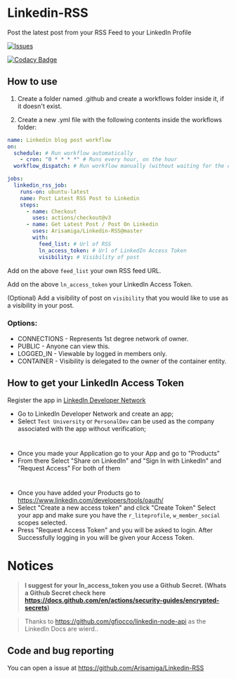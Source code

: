 # Linkedin-RSS

Post the latest post from your RSS Feed to your LinkedIn Profile

<a href="https://github.com/Arisamiga/Linkedin-RSS/issues">
 <img alt="Issues" src="https://img.shields.io/github/issues/Arisamiga/Linkedin-RSS?color=0088ff" />
</a>

[![Codacy Badge](https://app.codacy.com/project/badge/Grade/3745df43ebbe497990648d06ea0cd2fa)](https://app.codacy.com/gh/Arisamiga/Linkedin-RSS/dashboard?utm_source=gh&utm_medium=referral&utm_content=&utm_campaign=Badge_grade)

## How to use

1.  Create a folder named .github and create a workflows folder inside it, if it doesn't exist.

2.  Create a new .yml file with the following contents inside the workflows folder:

```yaml
name: Linkedin blog post workflow
on:
  schedule: # Run workflow automatically
    - cron: "0 * * * *" # Runs every hour, on the hour
  workflow_dispatch: # Run workflow manually (without waiting for the cron to be called), through the GitHub Actions Workflow page directly

jobs:
  linkedin_rss_job:
    runs-on: ubuntu-latest
    name: Post Latest RSS Post to Linkedin
    steps:
      - name: Checkout
        uses: actions/checkout@v3
      - name: Get Latest Post / Post On Linkedin
        uses: Arisamiga/Linkedin-RSS@master
        with:
          feed_list: # Url of RSS
          ln_access_token: # Url of LinkedIn Access Token
          visibility: # Visibility of post
```

Add on the above `feed_list` your own RSS feed URL.

Add on the above `ln_access_token` your LinkedIn Access Token.

(Optional) Add a visibility of post on `visibility` that you would like to use as a visibility in your post. 

### Options: 

+ CONNECTIONS - Represents 1st degree network of owner.
+ PUBLIC - Anyone can view this.
+ LOGGED_IN - Viewable by logged in members only.
+ CONTAINER - Visibility is delegated to the owner of the container entity.


## How to get your LinkedIn Access Token

Register the app in [LinkedIn Developer Network](https://developer.linkedin.com/)

-   Go to LinkedIn Developer Network and create an app;
-   Select `Test University` or `PersonalDev` can be used as the company associated with the app without verification;

#

-   Once you made your Application go to your App and go to "Products"
-   From there Select "Share on LinkedIn" and "Sign In with LinkedIn" and "Request Access" For both of them

#

-   Once you have added your Products go to https://www.linkedin.com/developers/tools/oauth/
-   Select "Create a new access token" and click "Create Token" Select your app and make sure you have the `r_liteprofile`, `w_member_social` scopes selected.
-   Press "Request Access Token" and you will be asked to login. After Successfully logging in you will be given your Access Token.

# Notices

> **I suggest for your ln_access_token you use a Github Secret. (Whats a Github Secret check here https://docs.github.com/en/actions/security-guides/encrypted-secrets)**

> Thanks to https://github.com/gfiocco/linkedin-node-api as the LinkedIn Docs are wierd..

## Code and bug reporting

You can open a issue at https://github.com/Arisamiga/Linkedin-RSS
